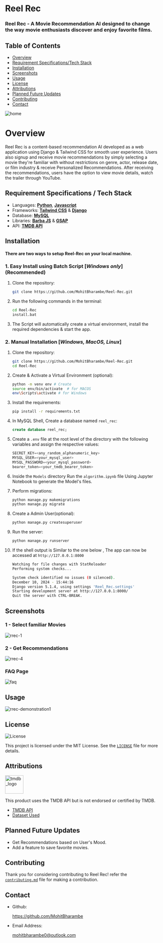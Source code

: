 # Reel Rec

### Reel Rec - A Movie Recommendation AI designed to change the way movie enthusiasts discover and enjoy  favorite films.

## Table of Contents
- [Overview](#overview)
- [Requirement Specifications/Tech Stack](#requirement-specifications--tech-stack)
- [Installation](#installation)
- [Screenshots](#screenshots)
- [Usage](#usage)
- [License](#license)
- [Attributions](#attributions)
- [Planned Future Updates](#planned-future-updates)
- [Contributing](#contributing)
- [Contact](#contact)

![home](https://github.com/user-attachments/assets/4e019661-b409-47b0-b6cd-40abcc26d122)

# Overview
Reel Rec is a content-based recommendation AI developed as a web application using
Django & Tailwind CSS for smooth user experience. Users also signup and receive movie recommendations by simply selecting a movie they're familiar with without restrictions on genre, actor, release date, or film industry & receive Personalized Recommendations. After receiving the recommendations, users have the option to view movie details, watch the trailer through YouTube.

## Requirement Specifications / Tech Stack
- Languages: [**Python**](https://www.python.org/downloads/), [**Javascript**](https://developer.mozilla.org/en-US/docs/Web/JavaScript)
- Frameworks: [**Tailwind CSS**](https://tailwindcss.com/docs/installation/play-cdn) & [**Django**](https://www.djangoproject.com/) 
- Database: [**MySQL**](https://dev.mysql.com/downloads/)
- Libraries: [**Barba JS**](https://barba.js.org/docs/getstarted/install/) & [**GSAP**](https://gsap.com/docs/v3/Installation)
- API: [**TMDB API**](https://developer.themoviedb.org/reference/intro/getting-started)

## Installation
#### There are two ways to setup Reel-Rec on your local machine.
### 1. Easy Install using Batch Script [*Windows only*] (**Recommended**)

1. Clone the repository:

    ```sh
    git clone https://github.com/MohitBharambe/Reel-Rec.git
    ```
2. Run the following commands in the terminal:
    ```sh
    cd Reel-Rec
    install.bat
    ```
3. The Script will automatically create a virtual environment, install the required dependencies & start the app.

### 2. Manual Installation [*Windows, MacOS, Linux*] 
1. Clone the repository:

    ```sh
    git clone https://github.com/MohitBharambe/Reel-Rec.git
    cd Reel-Rec
    ```
2. Create & Activate a Virtual Environment (optional):
    ```sh
    python -m venv env # Create
    source env/bin/activate  # for MACOS
    env\Scripts\activate # for Windows
    ```
3. Install the requirements:
    ```sh
    pip install -r requirements.txt
    ```
4. In MySQL Shell, Create a database named `reel_rec`:
    ```sql
    create database reel_rec;
    ```  
5. Create a `.env` file at the root level of the directory with the following variables and assign the respective values:
    ```python
    SECRET_KEY=<any_random_alphanumeric_key>
    MYSQL_USER=<your_mysql_user>
    MYSQL_PASSWORD=<your_mysql_password>
    bearer_token=<your_tmdb_bearer_token>
    ```
6. Inside the `Models` directory Run the `algorithm.ipynb` file Using Jupyter Notebook to generate the Model's  files.

7. Perform migrations:
    ```sh
    python manage.py makemigrations
    python manage.py migrate
    ```
8. Create a Admin User(optional):
    ```sh
    python manage.py createsuperuser
    ```
9. Run the server:
    ```sh
    python manage.py runserver
    ```
10. If the shell output is Similar to the one below , The app can now be accessed at `http://127.0.0.1:8000`
    ```sh
    Watching for file changes with StatReloader
    Performing system checks...

    System check identified no issues (0 silenced).
    December 10, 2024 - 15:44:16
    Django version 5.1.4, using settings 'Reel_Rec.settings'
    Starting development server at http://127.0.0.1:8000/
    Quit the server with CTRL-BREAK.
    ```
    
## Screenshots
### 1 - Select familiar Movies
 ![rrec-1](https://github.com/user-attachments/assets/2e6981e9-5af1-4f59-a3ee-7aff4d88b9a1)

### 2 - Get Recommendations
![rrec-4](https://github.com/user-attachments/assets/1aab5110-59ee-44ee-b62c-9492fcffff1b)


### FAQ Page
![faq](https://github.com/user-attachments/assets/7f4579ad-e61d-4c63-881e-5010addb5a7b)

## Usage
![rrec-demonstration1](https://github.com/user-attachments/assets/c6135aca-4305-47aa-b6bc-9736b2066e5a)


## License
![License](https://img.shields.io/github/license/MohitBharambe/Reel-Rec)

This project is licensed under the MIT License. See the [``LICENSE``](https://github.com/MohitBharambe/Reel-Rec/blob/a6a15674b7f740ce16c025ded38cdd61bd155bf2/LICENSE) file for more details.

##  Attributions
<img src="https://www.themoviedb.org/assets/2/v4/logos/v2/blue_square_1-5bdc75aaebeb75dc7ae79426ddd9be3b2be1e342510f8202baf6bffa71d7f5c4.svg" alt="tmdb_logo" width="60"/>

This product uses the TMDB API but is not endorsed or certified by TMDB.

- [TMDB API](https://developer.themoviedb.org/reference/intro/getting-started)
- [Dataset Used ](https://www.kaggle.com/datasets/ahsanaseer/top-rated-tmdb-movies-10k)

## Planned Future Updates
- Get Recommendations based on User's Mood.
- Add a feature to save favorite movies.

## Contributing

Thank you for considering contributing to Reel Rec! refer the [``contributing.md``](https://github.com/MohitBharambe/Reel-Rec/blob/a6a15674b7f740ce16c025ded38cdd61bd155bf2/contributing.md) file for making a contribution.

## Contact
- Github:
  
  https://github.com/MohitBharambe

- Email Address: 

  mohitbharambe0@outlook.com
